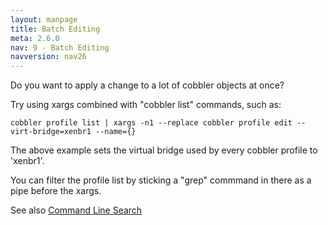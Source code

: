 ```yaml
---
layout: manpage
title: Batch Editing
meta: 2.6.0
nav: 9 - Batch Editing
navversion: nav26
---
```


<p>Do you want to apply a change to a lot of cobbler objects at once?</p>

<p>Try using xargs combined with "cobbler list" commands, such as:</p>

<pre><code>cobbler profile list | xargs -n1 --replace cobbler profile edit --virt-bridge=xenbr1 --name={} 
</code></pre>

<p>The above example sets the virtual bridge used by every cobbler
profile to 'xenbr1'.</p>

<p>You can filter the profile list by sticking a "grep" commmand in
there as a pipe before the xargs.</p>

<p>See also <a href="Command%20Line%20Search">Command Line Search</a></p>
